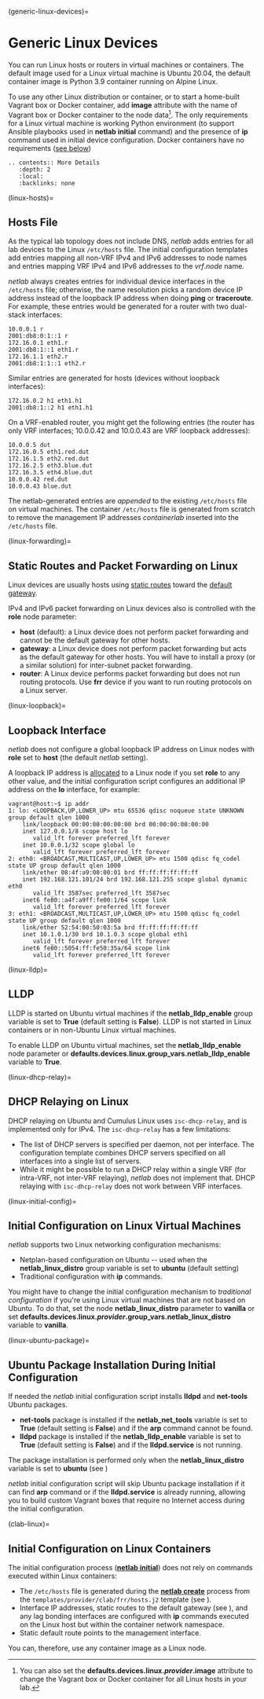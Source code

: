 (generic-linux-devices)=
# Generic Linux Devices

You can run Linux hosts or routers in virtual machines or containers. The default image used for a Linux virtual machine is Ubuntu 20.04, the default container image is Python 3.9 container running on Alpine Linux.

To use any other Linux distribution or container, or to start a home-built Vagrant box or Docker container, add **image** attribute with the name of Vagrant box or Docker container to the node data[^GL]. The only requirements for a Linux virtual machine is working Python environment (to support Ansible playbooks used in **netlab initial** command) and the presence of **ip** command used in initial device configuration. Docker containers have no requirements ([see below](clab-linux))

```eval_rst
.. contents:: More Details
   :depth: 2
   :local:
   :backlinks: none
```

[^GL]: You can also set the **defaults.devices.linux._provider_.image** attribute to change the Vagrant box or Docker container for all Linux hosts in your lab.

(linux-hosts)=
## Hosts File

As the typical lab topology does not include DNS, _netlab_ adds entries for all lab devices to the Linux `/etc/hosts` file. The initial configuration templates add entries mapping all non-VRF IPv4 and IPv6 addresses to node names and entries mapping VRF IPv4 and IPv6 addresses to the *vrf*.*node* name.

*netlab* always creates entries for individual device interfaces in the `/etc/hosts` file; otherwise, the name resolution picks a random device IP address instead of the loopback IP address when doing **ping** or **traceroute**. For example, these entries would be generated for a router with two dual-stack interfaces:

```
10.0.0.1 r
2001:db8:0:1::1 r
172.16.0.1 eth1.r
2001:db8:1::1 eth1.r
172.16.1.1 eth2.r
2001:db8:1:1::1 eth2.r
```

Similar entries are generated for hosts (devices without loopback interfaces):

```
172.16.0.2 h1 eth1.h1
2001:db8:1::2 h1 eth1.h1
```

On a VRF-enabled router, you might get the following entries (the router has only VRF interfaces; 10.0.0.42 and 10.0.0.43 are VRF loopback addresses):

```
10.0.0.5 dut
172.16.0.5 eth1.red.dut
172.16.1.5 eth2.red.dut
172.16.2.5 eth3.blue.dut
172.16.3.5 eth4.blue.dut
10.0.0.42 red.dut
10.0.0.43 blue.dut
```

The netlab-generated entries are *appended* to the existing `/etc/hosts` file on virtual machines. The container `/etc/hosts` file is generated from scratch to remove the management IP addresses *containerlab* inserted into the `/etc/hosts` file.

(linux-forwarding)=
## Static Routes and Packet Forwarding on Linux

Linux devices are usually hosts using [static routes](node-router-host) toward the [default gateway](links-gateway).

IPv4 and IPv6 packet forwarding on Linux devices also is controlled with the **role** node parameter:

* **host** (default): a Linux device does not perform packet forwarding and cannot be the default gateway for other hosts.
* **gateway**: a Linux device does not perform packet forwarding but acts as the default gateway for other hosts. You will have to install a proxy (or a similar solution) for inter-subnet packet forwarding.
* **router**: A Linux device performs packet forwarding but does not run routing protocols. Use **frr** device if you want to run routing protocols on a Linux server.

(linux-loopback)=
## Loopback Interface

_netlab_ does not configure a global loopback IP address on Linux nodes with **role** set to **host** (the default _netlab_ setting).

A loopback IP address is [allocated](../example/addressing-tutorial.md#loopback-addresses) to a Linux node if you set **role** to any other value, and the initial configuration script configures an additional IP address on the **lo** interface, for example:

```
vagrant@host:~$ ip addr
1: lo: <LOOPBACK,UP,LOWER_UP> mtu 65536 qdisc noqueue state UNKNOWN group default qlen 1000
    link/loopback 00:00:00:00:00:00 brd 00:00:00:00:00:00
    inet 127.0.0.1/8 scope host lo
       valid_lft forever preferred_lft forever
    inet 10.0.0.1/32 scope global lo
       valid_lft forever preferred_lft forever
2: eth0: <BROADCAST,MULTICAST,UP,LOWER_UP> mtu 1500 qdisc fq_codel state UP group default qlen 1000
    link/ether 08:4f:a9:00:00:01 brd ff:ff:ff:ff:ff:ff
    inet 192.168.121.101/24 brd 192.168.121.255 scope global dynamic eth0
       valid_lft 3587sec preferred_lft 3587sec
    inet6 fe80::a4f:a9ff:fe00:1/64 scope link
       valid_lft forever preferred_lft forever
3: eth1: <BROADCAST,MULTICAST,UP,LOWER_UP> mtu 1500 qdisc fq_codel state UP group default qlen 1000
    link/ether 52:54:00:50:03:5a brd ff:ff:ff:ff:ff:ff
    inet 10.1.0.1/30 brd 10.1.0.3 scope global eth1
       valid_lft forever preferred_lft forever
    inet6 fe80::5054:ff:fe50:35a/64 scope link
       valid_lft forever preferred_lft forever
```

(linux-lldp)=
## LLDP

LLDP is started on Ubuntu virtual machines if the **netlab_lldp_enable** group variable is set to **True** (default setting is **False**). LLDP is not started in Linux containers or in non-Ubuntu Linux virtual machines.

To enable LLDP on Ubuntu virtual machines, set the **netlab_lldp_enable** node parameter or **defaults.devices.linux.group_vars.netlab_lldp_enable** variable to **True**.

(linux-dhcp-relay)=
## DHCP Relaying on Linux

DHCP relaying on Ubuntu and Cumulus Linux uses `isc-dhcp-relay`, and is implemented only for IPv4. The `isc-dhcp-relay` has a few limitations:

* The list of DHCP servers is specified per daemon, not per interface. The configuration template combines DHCP servers specified on all interfaces into a single list of servers.
* While it might be possible to run a DHCP relay within a single VRF (for intra-VRF, not inter-VRF relaying), _netlab_ does not implement that. DHCP relaying with `isc-dhcp-relay` does not work between VRF interfaces.

(linux-initial-config)=
## Initial Configuration on Linux Virtual Machines

_netlab_ supports two Linux networking configuration mechanisms:

* Netplan-based configuration on Ubuntu -- used when  the **netlab_linux_distro** group variable is set to **ubuntu** (default setting)
* Traditional configuration with **ip** commands.

You might have to change the initial configuration mechanism to *traditional configuration* if you're using Linux virtual machines that are not based on Ubuntu. To do that, set the node **netlab_linux_distro** parameter to **vanilla** or set **defaults.devices.linux._provider_.group_vars.netlab_linux_distro** variable to **vanilla**.

(linux-ubuntu-package)=
## Ubuntu Package Installation During Initial Configuration

If needed the _netlab_ initial configuration script installs **lldpd** and **net-tools** Ubuntu packages.

* **net-tools** package is installed if the **netlab_net_tools** variable is set to **True** (default setting is **False**) and if the **arp** command cannot be found.
* **lldpd** package is installed if the **netlab_lldp_enable** variable is set to **True** (default setting is **False**) and if the **lldpd.service** is not running.

The package installation is performed only when the **netlab_linux_distro** variable is set to **ubuntu** (see [](linux-initial-config))

_netlab_ initial configuration script will skip Ubuntu package installation if it can find **arp** command or if the **lldpd.service** is already running, allowing you to build custom Vagrant boxes that require no Internet access during the initial configuration.

(clab-linux)=
## Initial Configuration on Linux Containers

The initial configuration process (**[netlab initial](../netlab/initial.md)**) does not rely on commands executed within Linux containers:

* The `/etc/hosts` file is generated during the **[netlab create](../netlab/create.md)** process from the ```templates/provider/clab/frr/hosts.j2``` template (see [](clab-config-template)).
* Interface IP addresses, static routes to the default gateway (see [](linux-forwarding)), and any lag bonding interfaces are configured with **ip** commands executed on the Linux host but within the container network namespace.
* Static default route points to the management interface.

You can, therefore, use any container image as a Linux node.